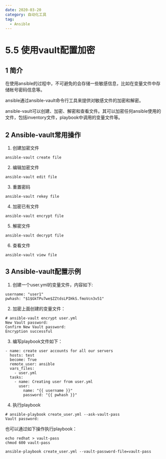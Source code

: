 ```yaml
---
date: 2020-03-20
category: 自动化工具
tag:
  - Ansible
---
```


# 5.5 使用vault配置加密

## 1 简介

在使用ansible的过程中，不可避免的会存储一些敏感信息，比如在变量文件中存储帐号密码信息等。

ansible通过ansible-vault命令行工具来提供对敏感文件的加密和解密。

ansible-vault可以创建、加密、解密和查看文件。其可以加密任何ansible使用的文件，包括inventory文件，playbook中调用的变量文件等。

## 2 Ansible-vault常用操作

1. 创建加密文件

```
ansible-vault create file
```

2. 编辑加密文件

```
ansible-vault edit file
```

3. 重置密码

```
ansible-vault rekey file
```

4. 加密已有文件

```
ansible-vault encrypt file
```

5. 解密文件

```
ansible-vault decrypt file
```

6. 查看文件

```
ansible-vault view file
```

## 3 Ansible-vault配置示例

1. 创建一个user.yml的变量文件，内容如下:

```
username: "user1"
pwhash: "$1$GkTPu7we$ZZtdsLPIHkS.fmoVcn3v51"
```

2. 加密上面创建的变量文件：

```
# ansible-vault encrypt user.yml 
New Vault password: 
Confirm New Vault password: 
Encryption successful
```

3. 编写playbook文件如下：

```
- name: create user accounts for all our servers
  hosts: test
  become: True
  remote_user: ansible
  vars_files:
    - user.yml
  tasks:
    - name: Creating user from user.yml
      user:
        name: "{{ username }}"
        password: "{{ pwhash }}"
```

4. 执行playbook

```
# ansible-playbook create_user.yml --ask-vault-pass
Vault password: 
```

也可以通过如下操作执行playbook：

```
echo redhat > vault-pass
chmod 600 vault-pass

ansible-playbook create_user.yml --vault-password-file=vault-pass
```
